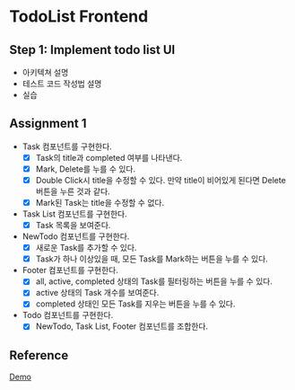 # TodoList Frontend

## Step 1: Implement todo list UI

- 아키텍쳐 설명
- 테스트 코드 작성법 설명
- 실습

## Assignment 1

- Task 컴포넌트를 구현한다.
  - [x] Task의 title과 completed 여부를 나타낸다.
  - [x] Mark, Delete를 누를 수 있다.
  - [x] Double Click시 title을 수정할 수 있다. 만약 title이 비어있게 된다면 Delete 버튼을 누른 것과 같다.
  - [x] Mark된 Task는 title을 수정할 수 없다.
- Task List 컴포넌트를 구현한다.
  - [x] Task 목록을 보여준다.
- NewTodo 컴포넌트를 구현한다.
  - [x] 새로운 Task를 추가할 수 있다.
  - [x] Task가 하나 이상있을 때, 모든 Task를 Mark하는 버튼을 누를 수 있다.
- Footer 컴포넌트를 구현한다.
  - [x] all, active, completed 상태의 Task를 필터링하는 버튼을 누를 수 있다.
  - [x] active 상태의 Task 개수를 보여준다.
  - [x] completed 상태인 모든 Task를 지우는 버튼을 누를 수 있다.
- Todo 컴포넌트를 구현한다.
  - [x] NewTodo, Task List, Footer 컴포넌트를 조합한다.

## Reference

[Demo](https://todomvc.com/examples/react/#/)
